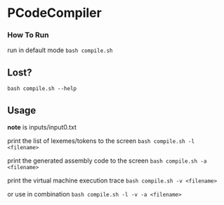 # PCodeCompiler

### How To Run
run in default mode
`bash compile.sh`

## Lost?
`bash compile.sh --help`

## Usage
**note** <filename> is inputs/input0.txt

print the list of lexemes/tokens to the screen
`bash compile.sh -l <filename>`

print the generated assembly code to the screen
`bash compile.sh -a <filename>`

print the virtual machine execution trace
`bash compile.sh -v <filename>`

or use in combination
`bash compile.sh -l -v -a <filename>`
